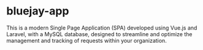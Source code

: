 # bluejay-app
This is a modern Single Page Application (SPA) developed using Vue.js and Laravel, with a MySQL database, designed to streamline and optimize the management and tracking of requests within your organization.
